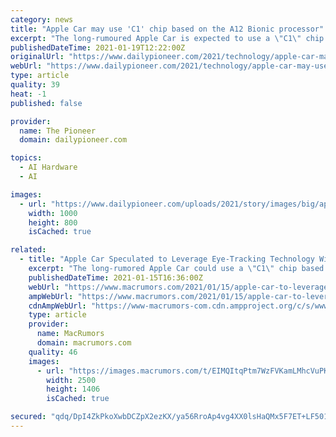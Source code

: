 ```yaml
---
category: news
title: "Apple Car may use 'C1' chip based on the A12 Bionic processor"
excerpt: "The long-rumoured Apple Car is expected to use a \"C1\" chip based on the A12 Bionic processor with in-cabin AI capabilities such as eye-tracking. According to US-based magazine 'EETimes', Apple will require a chip foundry with capacity for automotive processes,"
publishedDateTime: 2021-01-19T12:22:00Z
originalUrl: "https://www.dailypioneer.com/2021/technology/apple-car-may-use--c1--chip-based-on-the-a12-bionic-processor.html"
webUrl: "https://www.dailypioneer.com/2021/technology/apple-car-may-use--c1--chip-based-on-the-a12-bionic-processor.html"
type: article
quality: 39
heat: -1
published: false

provider:
  name: The Pioneer
  domain: dailypioneer.com

topics:
  - AI Hardware
  - AI

images:
  - url: "https://www.dailypioneer.com/uploads/2021/story/images/big/apple-car-may-use--c1--chip-based-on-the-a12-bionic-processor-2021-01-19.jpg"
    width: 1000
    height: 800
    isCached: true

related:
  - title: "Apple Car Speculated to Leverage Eye-Tracking Technology With a 'C1' Chip Based on A12 Processor"
    excerpt: "The long-rumored Apple Car could use a \"C1\" chip based on the A12 Bionic processor and boast in-cabin AI capabilities such as"
    publishedDateTime: 2021-01-15T16:36:00Z
    webUrl: "https://www.macrumors.com/2021/01/15/apple-car-to-leverage-eye-tracking-with-c1-chip/"
    ampWebUrl: "https://www.macrumors.com/2021/01/15/apple-car-to-leverage-eye-tracking-with-c1-chip/amp/"
    cdnAmpWebUrl: "https://www-macrumors-com.cdn.ampproject.org/c/s/www.macrumors.com/2021/01/15/apple-car-to-leverage-eye-tracking-with-c1-chip/amp/"
    type: article
    provider:
      name: MacRumors
      domain: macrumors.com
    quality: 46
    images:
      - url: "https://images.macrumors.com/t/EIMQItqPtm7WzFVKamLMhcVuPKs=/2500x/https://images.macrumors.com/article-new/2020/12/Apple-car-wheel-icon-feature-purple.jpg"
        width: 2500
        height: 1406
        isCached: true

secured: "qdq/DpI4ZkPkoXwbDCZpX2ezKX/ya56RroAp4vg4XX0lsHaQMx5F7ET+LF501hwRoi/FI0+/zbtwBuQQi853emT1uPayuJdaHnFrPeW4vhslSkngoKhj1wJPaUVx1ar7my91lCOP/gI6qZP5WEeH+h0N7imSGpy4mO3KLIR2qjpkmAIZ81ZxWxQwzwxQJqPfp5nxzHmq5AFLYlssWq6ZKcB2fjz34CLHxBuuCAlEj5j7e8iziG/9UJYK5F45qXlvA6ppqSV91GfMSNp4leZJmcELkhvQZUCrhsNnppKPXh3v1HgKWeODnI2MSon8SI5ZEZMkzuZJA4wt02nRjFROWXVYG/d4xo6hR0viFQj6FI0=;jYDtFbd4Anr1krWgEHpl0A=="
---
```


